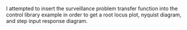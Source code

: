 I attempted to insert the surveillance problem transfer function into the control library example in order to get a root locus plot, nyquist diagram, and step input response diagram.
